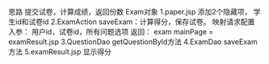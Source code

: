 思路
    提交试卷，计算成绩，返回份数
    Exam对象
1.paper.jsp
    添加2个隐藏项， 学生id和试卷id
2.ExamAction
    saveExam：计算得分，保存试卷。
    映射请求配置
    入参：
        用户id，试卷id，所有问题选项
    返回：
        exam
        mainPage = examResult.jsp
3.QuestionDao
    getQuestionById方法
4.ExamDao
    saveExam方法
5.examResult.jsp
    显示得分
    




    
    